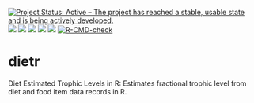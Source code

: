 [![Project Status: Active – The project has reached a stable, usable state and is being actively developed.](https://www.repostatus.org/badges/latest/active.svg)](https://www.repostatus.org/#active)[![](http://cranlogs.r-pkg.org/badges/dietr)](https://cran.rstudio.com/web/packages/dietr/) [![](http://www.r-pkg.org/badges/version/dietr)](https://cran.rstudio.com/web/packages/dietr/)
[![](https://www.r-pkg.org/badges/version/dietr)](https://cran.r-project.org/package=dietr)
[![](https://cranlogs.r-pkg.org/badges/dietr)](https://cran.rstudio.com/web/packages/dietr/index.html)
[![](https://cranlogs.r-pkg.org/badges/grand-total/dietr?color)](https://cran.rstudio.com/web/packages/dietr/index.html)
[![R-CMD-check](https://github.com/sborstein/dietr/actions/workflows/R-CMD-check.yaml/badge.svg)](https://github.com/sborstein/dietr/actions/workflows/R-CMD-check.yaml)

# dietr
Diet Estimated Trophic Levels in R: Estimates fractional trophic level from diet and food item data records in R.
